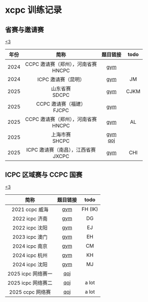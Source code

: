 # xcpc 训练记录

## 省赛与邀请赛

[<3](/Invitational/)

|年份|简称|题目链接|todo|
|:-:|:-:|:-:|:-:|
|2024|CCPC 邀请赛（郑州），河南省赛<br>HNCPC|[gym](https://codeforces.com/gym/105158)|
|2024|ICPC 邀请赛（昆明）|[gym](https://codeforces.com/gym/105386)|JM
|2025|山东省赛 <br>SDCPC|[gym](https://codeforces.com/gym/105930)|CJKM
|2025|CCPC 邀请赛（福建）<br>FJCPC|[gym](https://codeforces.com/gym/105977)|
|2025|CCPC 邀请赛（郑州），河南省赛<br>HNCPC|[gym](https://codeforces.com/gym/105941)|AL
|2025|上海市赛 <br>SHCPC|[gym](https://codeforces.com/gym/105992) <br> [qoj](https://jiang.ly/contest/2238)|
|2025|ICPC 邀请赛（南昌），江西省赛 <br>JXCPC|[gym](https://codeforces.com/gym/105911)|CHI


## ICPC 区域赛与 CCPC 国赛

[<3](./Regional/)

|简称|题目链接|todo|
|:-:|:-:|:-:|
|2021 ccpc 威海|[gym](https://codeforces.com/gym/103428)|FH (IK)
|2022 icpc 济南|[gym](https://codeforces.com/gym/104076)|DG
|2022 icpc 沈阳|[gym](https://codeforces.com/gym/104160)|EJ
|2023 icpc 澳门|[gym](https://codeforces.com/gym/104891)|EH
|2024 icpc 南京|[gym](https://codeforces.com/gym/105484)|CM
|2024 icpc 杭州|[gym](https://codeforces.com/gym/105657)|KH
|2024 icpc 沈阳|[gym](https://codeforces.com/gym/105578)|MJ
|2025 icpc 网络赛一|[qoj](https://qoj.ac/contest/2513)|
|2025 icpc 网络赛二|[qoj](https://qoj.ac/contest/2524)|a lot
|2025 ccpc 网络赛|[qoj](https://qoj.ac/contest/2534)|a lot
